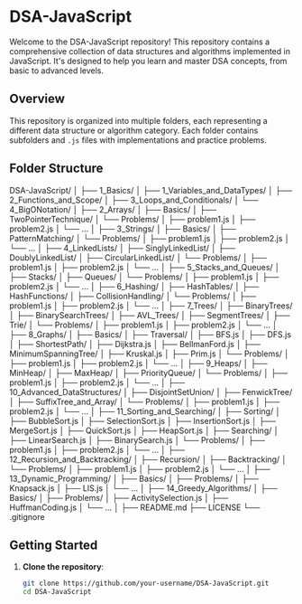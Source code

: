 # DSA-JavaScript

Welcome to the DSA-JavaScript repository! This repository contains a comprehensive collection of data structures and algorithms implemented in JavaScript. It's designed to help you learn and master DSA concepts, from basic to advanced levels.

## Overview

This repository is organized into multiple folders, each representing a different data structure or algorithm category. Each folder contains subfolders and `.js` files with implementations and practice problems.

## Folder Structure

DSA-JavaScript/
│
├── 1_Basics/
│ ├── 1_Variables_and_DataTypes/
│ ├── 2_Functions_and_Scope/
│ ├── 3_Loops_and_Conditionals/
│ └── 4_BigONotation/
│
├── 2_Arrays/
│ ├── Basics/
│ ├── TwoPointerTechnique/
│ └── Problems/
│ ├── problem1.js
│ ├── problem2.js
│ └── ...
│
├── 3_Strings/
│ ├── Basics/
│ ├── PatternMatching/
│ └── Problems/
│ ├── problem1.js
│ ├── problem2.js
│ └── ...
│
├── 4_LinkedLists/
│ ├── SinglyLinkedList/
│ ├── DoublyLinkedList/
│ ├── CircularLinkedList/
│ └── Problems/
│ ├── problem1.js
│ ├── problem2.js
│ └── ...
│
├── 5_Stacks_and_Queues/
│ ├── Stacks/
│ ├── Queues/
│ └── Problems/
│ ├── problem1.js
│ ├── problem2.js
│ └── ...
│
├── 6_Hashing/
│ ├── HashTables/
│ ├── HashFunctions/
│ ├── CollisionHandling/
│ └── Problems/
│ ├── problem1.js
│ ├── problem2.js
│ └── ...
│
├── 7_Trees/
│ ├── BinaryTrees/
│ ├── BinarySearchTrees/
│ ├── AVL_Trees/
│ ├── SegmentTrees/
│ ├── Trie/
│ └── Problems/
│ ├── problem1.js
│ ├── problem2.js
│ └── ...
│
├── 8_Graphs/
│ ├── Basics/
│ ├── Traversal/
│ ├── BFS.js
│ ├── DFS.js
│ ├── ShortestPath/
│ ├── Dijkstra.js
│ ├── BellmanFord.js
│ ├── MinimumSpanningTree/
│ ├── Kruskal.js
│ ├── Prim.js
│ └── Problems/
│ ├── problem1.js
│ ├── problem2.js
│ └── ...
│
├── 9_Heaps/
│ ├── MinHeap/
│ ├── MaxHeap/
│ ├── PriorityQueue/
│ └── Problems/
│ ├── problem1.js
│ ├── problem2.js
│ └── ...
│
├── 10_Advanced_DataStructures/
│ ├── DisjointSetUnion/
│ ├── FenwickTree/
│ ├── SuffixTree_and_Array/
│ └── Problems/
│ ├── problem1.js
│ ├── problem2.js
│ └── ...
│
├── 11_Sorting_and_Searching/
│ ├── Sorting/
│ ├── BubbleSort.js
│ ├── SelectionSort.js
│ ├── InsertionSort.js
│ ├── MergeSort.js
│ ├── QuickSort.js
│ ├── HeapSort.js
│ ├── Searching/
│ ├── LinearSearch.js
│ ├── BinarySearch.js
│ └── Problems/
│ ├── problem1.js
│ ├── problem2.js
│ └── ...
│
├── 12_Recursion_and_Backtracking/
│ ├── Recursion/
│ ├── Backtracking/
│ └── Problems/
│ ├── problem1.js
│ ├── problem2.js
│ └── ...
│
├── 13_Dynamic_Programming/
│ ├── Basics/
│ ├── Problems/
│ ├── Knapsack.js
│ ├── LIS.js
│ └── ...
│
├── 14_Greedy_Algorithms/
│ ├── Basics/
│ ├── Problems/
│ ├── ActivitySelection.js
│ ├── HuffmanCoding.js
│ └── ...
│
├── README.md
├── LICENSE
└── .gitignore


## Getting Started

1. **Clone the repository**:
   ```bash
   git clone https://github.com/your-username/DSA-JavaScript.git
   cd DSA-JavaScript